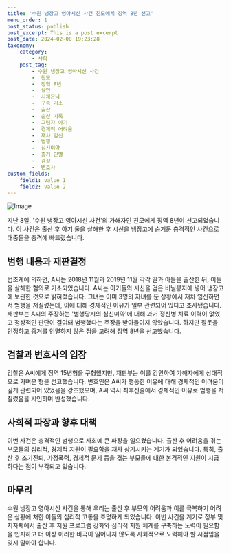 ```yaml
---
title: '수원 냉장고 영아시신 사건 친모에게 징역 8년 선고'
menu_order: 1
post_status: publish
post_excerpt: This is a post excerpt
post_date: 2024-02-08 19:23:28
taxonomy:
    category:
        - 사회
    post_tag:
        - 수원 냉장고 영아시신 사건
        -  친모
        -  징역 8년
        -  살인
        -  시체은닉
        -  구속 기소
        -  출산
        -  출산 기록
        -  그림자 아기
        -  경제적 어려움
        -  재차 임신
        -  범행
        -  심신미약
        -  증거 인멸
        -  검찰
        -  변호사
custom_fields:
    field1: value 1
    field2: value 2
---
```


![Image](https://imgnews.pstatic.net/image/659/2024/02/08/0000018724_001_20240208142405424.jpg?type=w647)

지난 8일, '수원 냉장고 영아시신 사건'의 가해자인 친모에게 징역 8년이 선고되었습니다. 이 사건은 출산 후 아기 둘을 살해한 후 시신을 냉장고에 숨겨둔 충격적인 사건으로 대중들을 충격에 빠뜨렸습니다.
## 범행 내용과 재판결정
법조계에 의하면, A씨는 2018년 11월과 2019년 11월 각각 딸과 아들을 출산한 뒤, 이들을 살해한 혐의로 기소되었습니다. A씨는 아기들의 시신을 검은 비닐봉지에 넣어 냉장고에 보관한 것으로 밝혀졌습니다. 그녀는 이미 3명의 자녀를 둔 상황에서 재차 임신하면서 범행을 저질렀는데, 이에 대해 경제적인 이유가 일부 관련되어 있다고 조사됐습니다. 재판부는 A씨의 주장하는 '범행당시의 심신미약'에 대해 과거 정신병 치료 이력이 없었고 정상적인 판단이 결여돼 범행했다는 주장을 받아들이지 않았습니다. 하지만 잘못을 인정하고 증거를 인멸하지 않은 점을 고려해 징역 8년을 선고했습니다.
## 검찰과 변호사의 입장
검찰은 A씨에게 징역 15년형을 구형했지만, 재판부는 이를 감안하여 가해자에게 상대적으로 가벼운 형을 선고했습니다. 변호인은 A씨가 행동한 이유에 대해 경제적인 어려움이 깊게 관련되어 있었음을 강조했으며, A씨 역시 최후진술에서 경제적인 이유로 범행을 저질렀음을 시인하며 반성했습니다.
## 사회적 파장과 향후 대책
이번 사건은 충격적인 범행으로 사회에 큰 파장을 일으켰습니다. 출산 후 어려움을 겪는 부모들의 심리적, 경제적 지원이 필요함을 재차 상기시키는 계기가 되었습니다. 특히, 출산 후 조기진퇴, 가정폭력, 경제적 문제 등을 겪는 부모들에 대한 본격적인 지원이 시급하다는 점이 부각되고 있습니다.
## 마무리
수원 냉장고 영아시신 사건을 통해 우리는 출산 후 부모의 어려움과 이를 극복하기 어려운 상황에 처한 이들의 심리적 고통을 조명하게 되었습니다. 이번 사건을 계기로 정부 및 지자체에서 출산 후 지원 프로그램 강화와 심리적 지원 체계를 구축하는 노력이 필요함을 인지하고 더 이상 이러한 비극이 일어나지 않도록 사회적으로 노력해야 할 시점임을 잊지 말아야 합니다.
